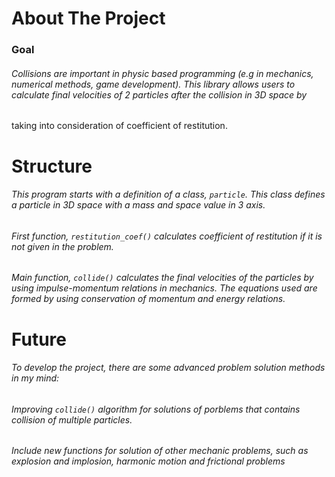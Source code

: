 # About The Project

### Goal
###### Collisions are important in physic based programming (e.g in mechanics, numerical methods, game development). This library allows users to calculate final velocities of 2 particles after the collision in 3D space by 
taking into consideration of coefficient of restitution.


# Structure
###### This program starts with a definition of a class, `particle`. This class defines a particle in 3D space with a mass and space value in 3 axis.
###### First function, `restitution_coef()` calculates coefficient of restitution if it is not given in the problem.
###### Main function, `collide()` calculates the final velocities of the particles by using impulse-momentum relations in mechanics. The equations used are formed by using conservation of momentum and energy relations.


# Future
###### To develop the project, there are some advanced problem solution methods in my mind:
###### Improving `collide()` algorithm for solutions of porblems that contains collision of multiple particles.
###### Include new functions for solution of other mechanic problems, such as explosion and implosion, harmonic motion and frictional problems
